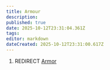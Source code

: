 ```yaml
---
title: Armour
description: 
published: true
date: 2025-10-12T23:31:04.361Z
tags: 
editor: markdown
dateCreated: 2025-10-12T23:31:00.617Z
---
```


1.  REDIRECT [Armor](Armor "wikilink")